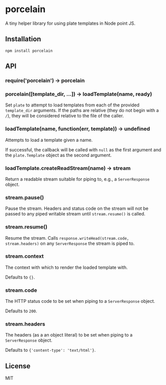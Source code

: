 # porcelain

A tiny helper library for using plate templates in Node point JS.

## Installation

`npm install porcelain`

## API

### require('porcelain') -> porcelain

### porcelain([template_dir, ...]) -> loadTemplate(name, ready)

Set `plate` to attempt to load templates from each of the provided `template_dir`
arguments. If the paths are relative (they do not begin with a `/`), they will be 
considered relative to the file of the caller.

### loadTemplate(name, function(err, template)) -> undefined

Attempts to load a template given a name.

If successful, the callback will be called with `null` as the first argument
and the `plate.Template` object as the second argument.

### loadTemplate.createReadStream(name) -> stream

Return a readable stream suitable for piping to, e.g., a `ServerResponse`
object.

### stream.pause()

Pause the stream. Headers and status code on the stream will not
be passed to any piped writable stream until `stream.resume()` is called.

### stream.resume()

Resume the stream. Calls `response.writeHead(stream.code, stream.headers)`
on any `ServerResponse` the stream is piped to.

### stream.context

The context with which to render the loaded template with.

Defaults to `{}`.

### stream.code

The HTTP status code to be set when piping to a `ServerResponse`
object.

Defaults to `200`.

### stream.headers

The headers (as a an object literal) to be set when piping to a
`ServerResponse` object.

Defaults to `{'content-type': 'text/html'}`.

## License

MIT
